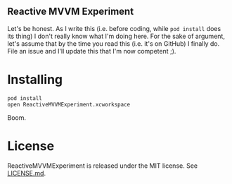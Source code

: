 Reactive MVVM Experiment
------------------------

Let's be honest. As I write this (i.e. before coding, while `pod install` does its thing) I don't really know what I'm doing here. For the sake of argument, let's assume that by the time you read this (i.e. it's on GitHub) I finally do. File an issue and I'll update this that I'm now competent ;).

Installing
==========

```
pod install
open ReactiveMVVMExperiment.xcworkspace
```

Boom.

License
=======

ReactiveMVVMExperiment is released under the MIT license. See
[LICENSE.md](https://github.com/notjosh/ReactiveMVVMExperiment/blob/master/LICENSE.md).
